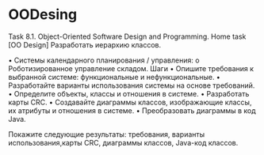 # OODesing
Task 8.1. Object-Oriented Software Design and Programming. Home task [OO Design]
Разработать иерархию классов.

•	Системы календарного планирования / управления:
o	Роботизированное управление складом.
Шаги
•	Опишите требования к выбранной системе: функциональные и нефункциональные.
•	Разработайте варианты использования системы на основе требований.
•	Определите объекты, классы и отношения в системе. 
•	Разработать карты CRC.
•	Создавайте диаграммы классов, изображающие классы, их атрибуты и отношения в системе.
•	Преобразовать диаграммы в код Java. 

Покажите   следующие  результаты: требования, варианты использования,карты CRC, диаграммы классов, Java-код классов.
